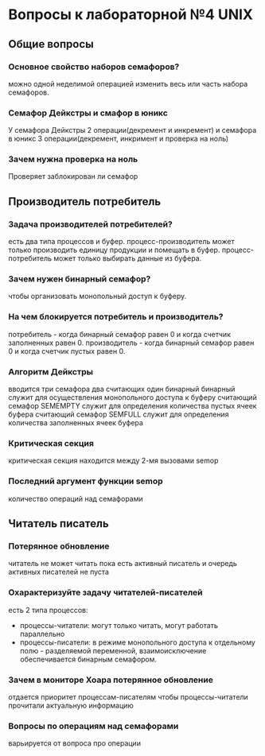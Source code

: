 # Вопросы к лабораторной №4 UNIX

## Общие вопросы

### Основное свойство наборов семафоров?

можно одной неделимой операцией изменить весь или часть набора семафоров.

### Семафор Дейкстры и смафор в юникс

У семафора Дейкстры 2 операции(декремент и инкремент) и семафора в юникс 3 операции(декремент, инкримент и проверка на ноль)

### Зачем нужна проверка на ноль

Проверяет заблокирован ли семафор

## Производитель потребитель

### Задача производителей потребителей?

есть два типа процессов и буфер. процесс-производитель может только производить единицу продукции и помещать в буфер.
процесс-потребитель может только выбирать данные из буфера.

### Зачем нужен бинарный семафор?

чтобы организовать монопольный доступ к буферу.

### На чем блокируется потребитель и производитель?

потребитель - когда бинарный семафор равен 0 и когда счетчик заполненных равен 0.
производитель - когда бинарный семафор равен 0 и когда счетчик пустых равен 0.

### Алгоритм Дейкстры

вводится три семафора
два считающих один бинарный
бинарный служит для осуществления монопольного доступа к буферу
считающий семафор SEMEMPTY служит для определения количества пустых ячеек буфера
считающий семафор SEMFULL служит для определения количества заполненных ячеек буфера

### Критическая секция

критическая секция находится между 2-мя вызовами semop

### Последний аргумент функции semop

количество операций над семафорами

## Читатель писатель

### Потерянное обновление

читатель не может читать пока есть активный писатель и очередь активных писателей не пуста

### Охарактеризуйте задачу читателей-писателей

есть 2 типа процессов:
- процессы-читатели: могут только читать, могут работать параллельно
- процессы-писатели: в режиме монопольного доступа к отдельному полю - разделяемой переменной,  взаимоисключение обеспечивается бинарным семафором.

### Зачем в мониторе Хоара потерянное обновление

отдается приоритет процессам-писателям чтобы процессы-читатели прочитали актуальную информацию

### Вопросы по операциям над семафорами

варьируется от вопроса про операции